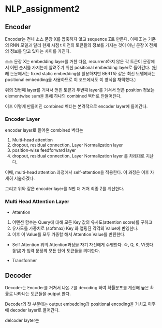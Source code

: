# NLP_assignment2

## Encoder
 
Encoder는 전체 소스 문장 X를 압축하지 않고 sequence Z로 만든다. 이때 Z 는 기존의 RNN 모델과 달리 현재 시점 t 이전의 토큰들의 정보를 가지는 것이 아닌 문장 X 전체의 정보를 담고 있다는 차이를 가진다.

소스 문장 X는 embedding layer를 거친 다음, recurrent하지 않은 각 토큰이 문장에서 어떤 순서를 가지는지 알려주기 위한 positional embedding layer로 들어간다.
(원래 논문에서는 fixed static embedding을 활용하지만 BERT와 같은 최신 모델에서는 positional embedding을 사용하므로 이 코드에서도 이 방식을 채택했다.)

위의 첫번째 layer를 거쳐서 얻은 토큰과 두번째 layer를 거쳐서 얻은 position 정보는 elementwise sum을 통해 하나의 combined 벡터로 만들어진다.

이후 이렇게 만들어진 combined 벡터는 본격적으로 encoder layer에 들어간다.

### Encoder Layer

encoder layer로 들어온 combined 벡터는 
1. Multi-head attention
2. dropout, residual connection, Layer Normalization layer
3. position-wise feedforward layer
4. dropout, residual connection, Layer Normalization layer
를 차례대로 지난다.

이때, multi-head attention 과정에서 self-attention을 적용한다. 이 과정은 이후 자세히 서술하겠다.

그리고 위와 같은 encoder layer를 N번 더 거쳐 최종 Z를 계산한다.

### Multi Head Attention Layer

- Attention
 1. 어텐션 함수는 Query에 대해 모든 Key 값의 유사도(attention score)를 구하고
 2. 유사도를 가중치로 (softmax) Key 와 맵핑된 각각의 Value에 반영한다.
 3. 이후 이 Value를 모두 가중합 해서 Attention Value를 반환한다.

- Self Attention
 위의 Attention과정을 자기 자신에게 수행한다. 즉, Q, K, V(셋다 동일)가 입력 문장의 모든 단어 토큰들을 의미한다.

- Transformer


### 

## Decoder

Decoder는 Encoder를 거쳐서 나온 Z를 decoding 하여 확률분포를 계산해 높은 확률로 나타나는 토큰들을 output 한다.

Decoder의 첫 부분에는 output embedding과 positional encoding을 거치고 이후에 decoder layer로 들어간다.

delcoder layter는
